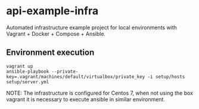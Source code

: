 # api-example-infra

Automated infrastructure example project for local environments with Vagrant + Docker + Compose + Ansible.

## Environment execution 

```
vagrant up
ansible-playbook --private-key=.vagrant/machines/default/virtualbox/private_key -i setup/hosts setup/server.yml
```
NOTE: The infrastructure is configured for Centos 7, when not using the box vagrant it is necessary to execute ansible in similar environment.

